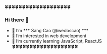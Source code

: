   🍀🍀🍀🍀🍀🍀🍀🍀🍀🍀🍀🍀🍀🍀🍀🍀🍀🍀🍀

   ### Hi there 👋 

- 🌠 I’m *** Sang Cao (@wedoscao) ***
- 💟 I’m interested in web development
- 📖 I’m currently learning JavaScript, ReactJS  
🍀🍀🍀🍀🍀🍀🍀🍀🍀🍀🍀🍀🍀🍀🍀🍀🍀🍀🍀


<!---
wedoscao/wedoscao is a ✨ special ✨ repository because its `README.md` (this file) appears on your GitHub profile.
You can click the Preview link to take a look at your changes.
--->

